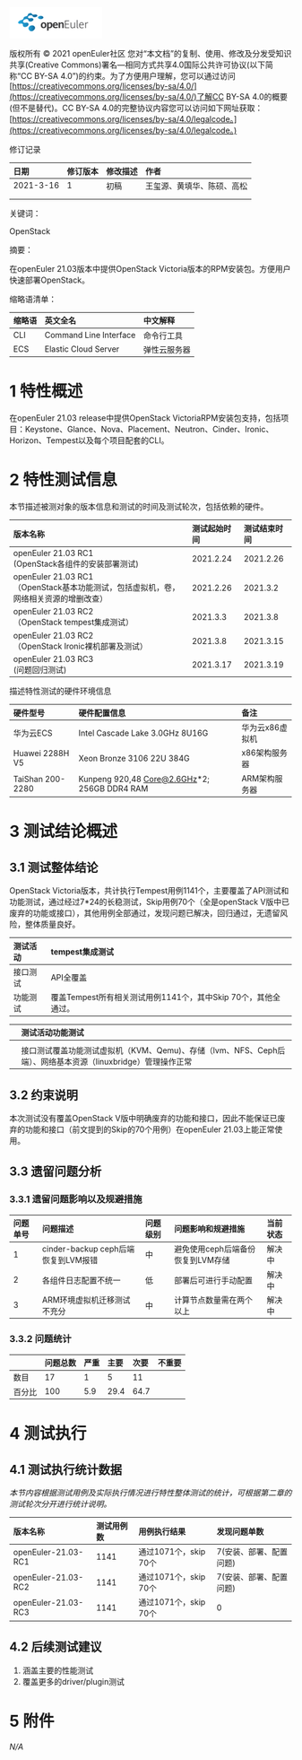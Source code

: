 ![openEuler ico](../../images/openEuler.png)

版权所有 © 2021  openEuler社区
 您对“本文档”的复制、使用、修改及分发受知识共享(Creative Commons)署名—相同方式共享4.0国际公共许可协议(以下简称“CC BY-SA 4.0”)的约束。为了方便用户理解，您可以通过访问[https://creativecommons.org/licenses/by-sa/4.0/](https://creativecommons.org/licenses/by-sa/4.0/)了解CC BY-SA 4.0的概要 (但不是替代)。CC BY-SA 4.0的完整协议内容您可以访问如下网址获取：[https://creativecommons.org/licenses/by-sa/4.0/legalcode。](https://creativecommons.org/licenses/by-sa/4.0/legalcode。)

修订记录

|日期|修订版本|修改描述|作者|
|:----|:----|:----|:----|
|2021-3-16|1|初稿|王玺源、黄填华、陈硕、高松|
|    |    |    |    |
|    |    |    |    |

关键词：

OpenStack

摘要：

在openEuler 21.03版本中提供OpenStack Victoria版本的RPM安装包。方便用户快速部署OpenStack。

缩略语清单：

|缩略语|英文全名|中文解释|
|:----|:----|:----|
|CLI|Command Line Interface|命令行工具|
|ECS|Elastic Cloud Server|弹性云服务器|

# 1 特性概述

在openEuler 21.03 release中提供OpenStack VictoriaRPM安装包支持，包括项目：Keystone、Glance、Nova、Placement、Neutron、Cinder、Ironic、Horizon、Tempest以及每个项目配套的CLI。

# 2 特性测试信息

本节描述被测对象的版本信息和测试的时间及测试轮次，包括依赖的硬件。

|版本名称|测试起始时间|测试结束时间|
|:----|:----|:----|
|openEuler 21.03 RC1<br>(OpenStack各组件的安装部署测试)|2021.2.24|2021.2.26|
|openEuler 21.03 RC1<br>（OpenStack基本功能测试，包括虚拟机，卷，网络相关资源的增删改查）|2021.2.26|2021.3.2|
|openEuler 21.03 RC2<br>（OpenStack tempest集成测试）|2021.3.3|2021.3.8|
|openEuler 21.03 RC2<br>（OpenStack Ironic裸机部署及测试）|2021.3.8|2021.3.15|
|openEuler 21.03 RC3<br> (问题回归测试)	|2021.3.17|2021.3.19|

描述特性测试的硬件环境信息

|硬件型号|硬件配置信息|备注|
|:----|:----|:----|
|华为云ECS|Intel Cascade Lake 3.0GHz 8U16G|华为云x86虚拟机|
|Huawei 2288H V5|Xeon Bronze 3106 22U 384G|x86架构服务器|
|TaiShan 200-2280|Kunpeng 920,48 Core@2.6GHz*2; 256GB DDR4 RAM|ARM架构服务器|

# 3 测试结论概述

## 3.1 测试整体结论

OpenStack Victoria版本，共计执行Tempest用例1141个，主要覆盖了API测试和功能测试，通过经过7*24的长稳测试，Skip用例70个（全是openStack V版中已废弃的功能或接口），其他用例全部通过，发现问题已解决，回归通过，无遗留风险，整体质量良好。

|测试活动|tempest集成测试|
|:----|:----|
|接口测试|API全覆盖|
|功能测试|覆盖Tempest所有相关测试用例1141个，其中Skip 70个，其他全通过。|

||测试活动功能测试|
|:----|:----|
|||
||接口测试覆盖功能测试虚拟机（KVM、Qemu)、存储（lvm、NFS、Ceph后端）、网络基本资源（linuxbridge）管理操作正常|

## 3.2   约束说明

本次测试没有覆盖OpenStack V版中明确废弃的功能和接口，因此不能保证已废弃的功能和接口（前文提到的Skip的70个用例）在openEuler 21.03上能正常使用。

## 3.3   遗留问题分析

### 3.3.1 遗留问题影响以及规避措施

|问题单号|问题描述|问题级别|问题影响和规避措施|当前状态|
|:----|:----|:----|:----|:----|
|1|cinder-backup ceph后端恢复到LVM报错|中|避免使用ceph后端备份恢复到LVM存储|解决中|
|2|各组件日志配置不统一|低|部署后可进行手动配置|解决中|
|3|ARM环境虚拟机迁移测试不充分|中|计算节点数量需在两个以上|解决中|

### 3.3.2 问题统计

|    |问题总数|严重|主要|次要|不重要|
|:----|:----|:----|:----|:----|:----|
|数目|17|1|5|11|    |
|百分比|100|5.9|29.4|64.7|    |

# 4 测试执行

## 4.1 测试执行统计数据

*本节内容根据测试用例及实际执行情况进行特性整体测试的统计，可根据第二章的测试轮次分开进行统计说明。*

|版本名称|测试用例数|用例执行结果|发现问题单数|
|:----|:----|:----|:----|
|openEuler-21.03-RC1|1141|通过1071个，skip 70个|7(安装、部署、配置问题)|
|openEuler-21.03-RC2|1141|通过1071个，skip 70个|7(安装、部署、配置问题)|
|openEuler-21.03-RC3|1141|通过1071个，skip 70个|0|

## 4.2 后续测试建议

1. 涵盖主要的性能测试
2. 覆盖更多的driver/plugin测试

# 5 附件

*N/A*


